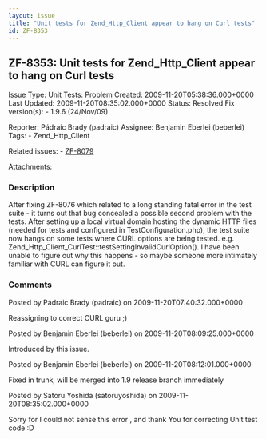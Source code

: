 ```yaml
---
layout: issue
title: "Unit tests for Zend_Http_Client appear to hang on Curl tests"
id: ZF-8353
---
```


ZF-8353: Unit tests for Zend\_Http\_Client appear to hang on Curl tests
-----------------------------------------------------------------------

 Issue Type: Unit Tests: Problem Created: 2009-11-20T05:38:36.000+0000 Last Updated: 2009-11-20T08:35:02.000+0000 Status: Resolved Fix version(s): - 1.9.6 (24/Nov/09)
 
 Reporter:  Pádraic Brady (padraic)  Assignee:  Benjamin Eberlei (beberlei)  Tags: - Zend\_Http\_Client
 
 Related issues: - [ZF-8079](/issues/browse/ZF-8079)
 
 Attachments: 
### Description

After fixing ZF-8076 which related to a long standing fatal error in the test suite - it turns out that bug concealed a possible second problem with the tests. After setting up a local virtual domain hosting the dynamic HTTP files (needed for tests and configured in TestConfiguration.php), the test suite now hangs on some tests where CURL options are being tested. e.g. Zend\_Http\_Client\_CurlTest::testSettingInvalidCurlOption(). I have been unable to figure out why this happens - so maybe someone more intimately familiar with CURL can figure it out.

 

 

### Comments

Posted by Pádraic Brady (padraic) on 2009-11-20T07:40:32.000+0000

Reassigning to correct CURL guru ;)

 

 

Posted by Benjamin Eberlei (beberlei) on 2009-11-20T08:09:25.000+0000

Introduced by this issue.

 

 

Posted by Benjamin Eberlei (beberlei) on 2009-11-20T08:12:01.000+0000

Fixed in trunk, will be merged into 1.9 release branch immediately

 

 

Posted by Satoru Yoshida (satoruyoshida) on 2009-11-20T08:35:02.000+0000

Sorry for I could not sense this error , and thank You for correcting Unit test code :D

 

 